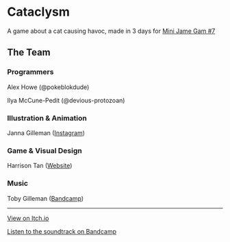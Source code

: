 # Cataclysm
A game about a cat causing havoc, made in 3 days for [Mini Jame Gam #7](https://itch.io/jam/mini-jame-gam-7)

## The Team
### Programmers
Alex Howe (@pokeblokdude)

Ilya McCune-Pedit (@devious-protozoan)

### Illustration & Animation
Janna Gilleman ([Instagram](https://www.instagram.com/janna.makes/))

### Game & Visual Design
Harrison Tan ([Website](https://hofui.com))

### Music
Toby Gilleman ([Bandcamp](https://tapeblind.bandcamp.com/music))

---

[View on Itch.io](https://poke-bd.itch.io/cataclysm)

[Listen to the soundtrack on Bandcamp](https://tapeblind.bandcamp.com/album/cataclysm-ost)